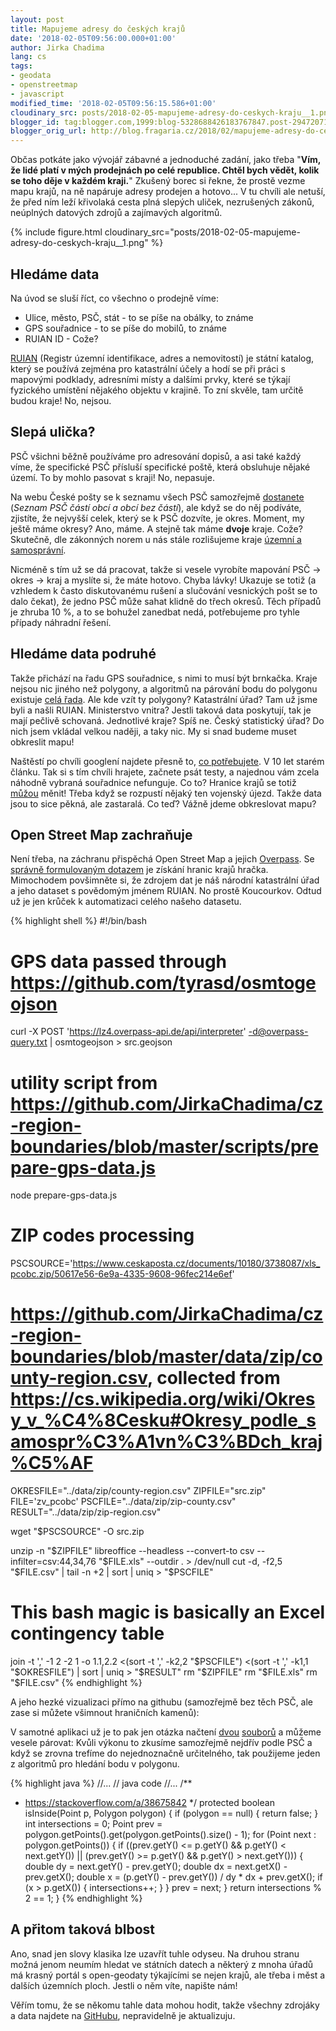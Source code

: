```yaml
---
layout: post
title: Mapujeme adresy do českých krajů
date: '2018-02-05T09:56:00.000+01:00'
author: Jirka Chadima
lang: cs
tags:
- geodata
- openstreetmap
- javascript
modified_time: '2018-02-05T09:56:15.586+01:00'
cloudinary_src: posts/2018-02-05-mapujeme-adresy-do-ceskych-kraju__1.png
blogger_id: tag:blogger.com,1999:blog-5328688426183767847.post-2947207121541021275
blogger_orig_url: http://blog.fragaria.cz/2018/02/mapujeme-adresy-do-ceskych-kraju.html
---
```


Občas potkáte jako vývojář zábavné a jednoduché zadání, jako třeba
"**Vím, že lidé platí v mých prodejnách po celé republice. Chtěl bych
vědět, kolik se toho děje v každém kraji.**" Zkušený borec si řekne, že
prostě vezme mapu krajů, na ně napáruje adresy prodejen a hotovo... V tu
chvíli ale netuší, že před ním leží křivolaká cesta plná slepých uliček,
nezrušených zákonů, neúplných datových zdrojů a zajímavých
algoritmů.

{% include figure.html cloudinary_src="posts/2018-02-05-mapujeme-adresy-do-ceskych-kraju__1.png" %}

## Hledáme data

Na úvod se sluší říct, co všechno o prodejně víme:

  - Ulice, město, PSČ, stát - to se píše na obálky, to známe
  - GPS souřadnice - to se píše do mobilů, to známe
  - RUIAN ID - Cože?

[RUIAN](https://vdp.cuzk.cz/) (Registr územní identifikace, adres a
nemovitostí) je státní katalog, který se používá zejména pro katastrální
účely a hodí se při práci s mapovými podklady, adresními místy a dalšími
prvky, které se týkají fyzického umístění nějakého objektu v krajině. To
zní skvěle, tam určitě budou kraje\! No, nejsou.

## Slepá ulička?

PSČ všichni běžně používáme pro adresování dopisů, a asi také každý
víme, že specifické PSČ přísluší specifické poště, která obsluhuje
nějaké území. To by mohlo pasovat s kraji\! No, nepasuje.

Na webu České pošty se k seznamu všech PSČ samozřejmě
[dostanete](https://www.ceskaposta.cz/ke-stazeni/zakaznicke-vystupy)
(*Seznam PSČ částí obcí a obcí bez částí*), ale když se do něj podíváte,
zjistíte, že nejvyšší celek, který se k PSČ dozvíte, je okres. Moment,
my ještě máme okresy? Ano, máme. A stejně tak máme **dvoje** kraje.
Cože? Skutečně, dle zákonných norem u nás stále rozlišujeme kraje
[územní a
samosprávní](https://cs.wikipedia.org/wiki/Okresy_v_%C4%8Cesku).

Nicméně s tím už se dá pracovat, takže si vesele vyrobíte mapování PSČ
-\> okres -\> kraj a myslíte si, že máte hotovo. Chyba lávky\! Ukazuje
se totiž (a vzhledem k často diskutovanému rušení a slučování vesnických
pošt se to dalo čekat), že jedno PSČ může sahat klidně do třech okresů.
Těch případů je zhruba 10 %, a to se bohužel zanedbat nedá, potřebujeme
pro tyhle případy náhradní řešení.

## Hledáme data podruhé

Takže přichází na řadu GPS souřadnice, s nimi to musí být brnkačka.
Kraje nejsou nic jiného než polygony, a algoritmů na párování bodu do
polygonu existuje [celá
řada](http://erich.realtimerendering.com/ptinpoly/). Ale kde vzít ty
polygony? Katastrální úřad? Tam už jsme byli a našli RUIAN. Ministerstvo
vnitra? Jestli taková data poskytují, tak je mají pečlivě schovaná.
Jednotlivé kraje? Spíš ne. Český statistický úřad? Do nich jsem vkládal
velkou naději, a taky nic. My si snad budeme muset obkreslit mapu\!

Naštěstí po chvíli googlení najdete přesně to, [co
potřebujete](https://navigovat.mobilmania.cz/clanky/navod-pro-gsak-jak-rozdelit-ceske-geokese-podle-kraju/sc-265-a-1313623/default.aspx).
V 10 let starém článku. Tak si s tím chvíli hrajete, začnete psát testy,
a najednou vám zcela náhodně vybraná souřadnice nefunguje. Co to?
Hranice krajů se totiž [můžou](https://www.czso.cz/csu/xb/uzemni_zmeny)
měnit\! Třeba když se rozpustí nějaký ten vojenský újezd. Takže data
jsou to sice pěkná, ale zastaralá. Co teď? Vážně jdeme obkreslovat
mapu?

## Open Street Map zachraňuje

Není třeba, na záchranu přispěchá Open Street Map a jejich
[Overpass](https://overpass-turbo.eu/). Se [správně formulovaným
dotazem](https://overpass-turbo.eu/s/vAm) je získání hranic krajů
hračka. Mimochodem povšimněte si, že zdrojem dat je náš národní
katastrální úřad a jeho dataset s povědomým jménem RUIAN. No prostě
Koucourkov. Odtud už je jen krůček k automatizaci celého našeho
datasetu.

{% highlight shell %}
#!/bin/bash
# GPS data passed through https://github.com/tyrasd/osmtogeojson
curl -X POST 'https://lz4.overpass-api.de/api/interpreter' -d@overpass-query.txt | osmtogeojson > src.geojson
# utility script from https://github.com/JirkaChadima/cz-region-boundaries/blob/master/scripts/prepare-gps-data.js
node prepare-gps-data.js

# ZIP codes processing
PSCSOURCE='https://www.ceskaposta.cz/documents/10180/3738087/xls_pcobc.zip/50617e56-6e9a-4335-9608-96fec214e6ef'
# https://github.com/JirkaChadima/cz-region-boundaries/blob/master/data/zip/county-region.csv, collected from https://cs.wikipedia.org/wiki/Okresy_v_%C4%8Cesku#Okresy_podle_samospr%C3%A1vn%C3%BDch_kraj%C5%AF
OKRESFILE="../data/zip/county-region.csv"
ZIPFILE="src.zip"
FILE='zv_pcobc'
PSCFILE="../data/zip/zip-county.csv"
RESULT="../data/zip/zip-region.csv"

wget "$PSCSOURCE" -O src.zip

unzip -n "$ZIPFILE"
libreoffice --headless --convert-to csv --infilter=csv:44,34,76 "$FILE.xls" --outdir . > /dev/null
cut -d, -f2,5 "$FILE.csv" | tail -n +2 | sort | uniq > "$PSCFILE"
# This bash magic is basically an Excel contingency table
join -t ',' -1 2 -2 1 -o 1.1,2.2 <(sort -t ',' -k2,2 "$PSCFILE") <(sort -t ',' -k1,1 "$OKRESFILE") | sort | uniq > "$RESULT"
rm "$ZIPFILE"
rm "$FILE.xls"
rm "$FILE.csv"
{% endhighlight %}

A jeho hezké vizualizaci přímo na githubu (samozřejmě bez těch PSČ, ale
zase si můžete všimnout hraničních kamenů):

<script src="https://gist.github.com/JirkaChadima/42be088b9f33102d1d33e454011d5883.js"></script>

V samotné aplikaci už je to pak jen otázka načtení
[dvou](https://github.com/JirkaChadima/cz-region-boundaries/blob/master/data/gps/all.txt)
[souborů](https://github.com/JirkaChadima/cz-region-boundaries/blob/master/data/zip/zip-region.csv)
a můžeme vesele párovat: Kvůli výkonu to zkusíme samozřejmě nejdřív
podle PSČ a když se zrovna trefíme do nejednoznačně určitelného, tak
použijeme jeden z algoritmů pro hledání bodu v polygonu.

{% highlight java %}
//...
// java code
//...
/**
* https://stackoverflow.com/a/38675842
*/
protected boolean isInside(Point p, Polygon polygon) {
  if (polygon == null) {
    return false;
  }
  int intersections = 0;
  Point prev = polygon.getPoints().get(polygon.getPoints().size() - 1);
  for (Point next : polygon.getPoints()) {
    if ((prev.getY() <= p.getY() && p.getY() < next.getY()) || (prev.getY() >= p.getY() && p.getY() > next.getY())) {
      double dy = next.getY() - prev.getY();
      double dx = next.getX() - prev.getX();
      double x = (p.getY() - prev.getY()) / dy * dx + prev.getX();
      if (x > p.getX()) {
        intersections++;
      }
    }
    prev = next;
  }
  return intersections % 2 == 1;
}
{% endhighlight %}

## A přitom taková blbost

Ano, snad jen slovy klasika lze uzavřít tuhle odyseu. Na druhou stranu
možná jenom neumím hledat ve státních datech a některý z mnoha úřadů má
krasný portál s open-geodaty týkajícími se nejen krajů, ale třeba i měst
a dalších územních ploch. Jestli o něm víte, napište nám\!

Věřím tomu, že se někomu tahle data mohou hodit, takže všechny zdrojáky
a data najdete na
[GitHubu](https://github.com/JirkaChadima/cz-region-boundaries),
nepravidelně je aktualizuju.
